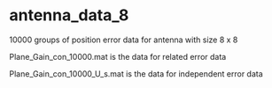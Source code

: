 # antenna_data_8
10000 groups of position error data for antenna with size 8 x 8

Plane_Gain_con_10000.mat is the data for related error data

Plane_Gain_con_10000_U_s.mat is the data for independent error data
